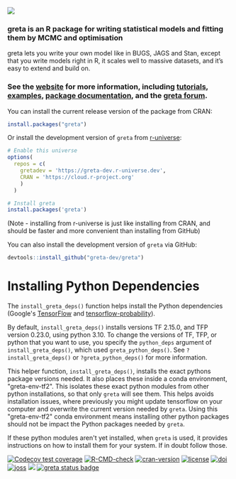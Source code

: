 ![](logos/top_banner.png)

### greta is an R package for writing statistical models and fitting them by MCMC and optimisation

greta lets you write your own model like in BUGS, JAGS and Stan, except
that you write models right in R, it scales well to massive datasets,
and it’s easy to extend and build on.

### See the [website](https://greta-stats.org/) for more information, including [tutorials](https://greta-stats.org/articles/get_started.html), [examples](https://greta-stats.org/articles/example_models.html), [package documentation](https://greta-stats.org/reference/index.html), and the [greta forum](https://forum.greta-stats.org).

You can install the current release version of the package from
CRAN:

``` r
install.packages("greta")
```

Or install the development version of `greta` from [r-universe](http://greta-dev.r-universe.dev/ui/):

```r
# Enable this universe
options(
  repos = c(
    gretadev = 'https://greta-dev.r-universe.dev',
    CRAN = 'https://cloud.r-project.org'
    )
  )

# Install greta
install.packages('greta')
```

(Note - installing from r-universe is just like installing from CRAN, and should be faster and more convenient than installing from GitHub)

You can also install the development version of `greta` via GitHub:

``` r
devtools::install_github("greta-dev/greta")
```

# Installing Python Dependencies

The `install_greta_deps()` function helps install the Python dependencies (Google's [TensorFlow](https://www.tensorflow.org/) and [tensorflow-probability](https://github.com/tensorflow/probability)). 

By default, `install_greta_deps()` installs versions TF 2.15.0, and TFP version 0.23.0, using python 3.10. To change the versions of TF, TFP, or python that you want to use, you specify the `python_deps` argument of `install_greta_deps()`, which used `greta_python_deps()`. See `?install_greta_deps()` or `?greta_python_deps()` for more information.

This helper function, `install_greta_deps()`, installs the exact pythons package versions needed. It also places these inside a conda environment, "greta-env-tf2". This isolates these exact python modules from other python installations, so that only `greta` will see them. This helps avoids installation issues, where previously you might update tensorflow on your computer and overwrite the current version needed by `greta`. Using this "greta-env-tf2" conda environment means installing other python packages should not be impact the Python packages needed by `greta`.

If these python modules aren't yet installed, when `greta` is used, it provides instructions on how to install them for your system. If in doubt follow those. 

<!-- badges: start -->
[![Codecov test coverage](https://codecov.io/gh/greta-dev/greta/branch/master/graph/badge.svg)](https://app.codecov.io/gh/greta-dev/greta?branch=master)
[![R-CMD-check](https://github.com/greta-dev/greta/workflows/R-CMD-check/badge.svg)](https://github.com/greta-dev/greta/actions)
[![cran-version](http://www.r-pkg.org/badges/version/greta)](https://CRAN.R-project.org/package=greta)
[![license](https://img.shields.io/badge/License-Apache%202.0-blue.svg)](https://opensource.org/license/apache-2-0)
[![doi](https://zenodo.org/badge/73758247.svg)](https://zenodo.org/badge/latestdoi/73758247)
[![joss](https://joss.theoj.org/papers/10.21105/joss.01601/status.svg)](https://joss.theoj.org/papers/10.21105/joss.01601)
![](logos/bottom_banner.png)
[![greta status badge](https://greta-dev.r-universe.dev/badges/greta)](https://greta-dev.r-universe.dev/greta)
<!-- badges: end -->
